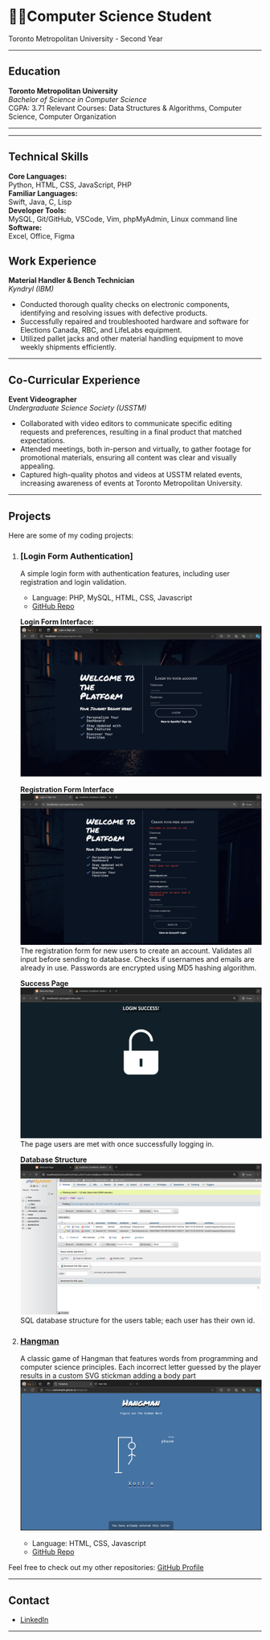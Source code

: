 # 👨‍💻Computer Science Student 
Toronto Metropolitan University - Second Year

---

## Education
**Toronto Metropolitan University**  
_Bachelor of Science in Computer Science_  
CGPA: 3.71
Relevant Courses: Data Structures & Algorithms, Computer Science, Computer Organization

---

---
## Technical Skills
**Core Languages:**  
Python, HTML, CSS, JavaScript, PHP    
**Familiar Languages:**  
Swift, Java, C, Lisp  
**Developer Tools:**  
MySQL, Git/GitHub, VSCode, Vim, phpMyAdmin, Linux command line  
**Software:**  
Excel, Office, Figma  


## Work Experience
**Material Handler & Bench Technician**  
_Kyndryl (IBM)_  
- Conducted thorough quality checks on electronic components, identifying and resolving issues with defective products. 
- Successfully repaired and troubleshooted hardware and software for Elections Canada, RBC, and LifeLabs equipment. 
- Utilized pallet jacks and other material handling equipment to move weekly shipments efficiently.



---

## Co-Curricular Experience
**Event Videographer**  
_Undergraduate Science Society (USSTM)_  
- Collaborated with video editors to communicate specific editing requests and preferences, resulting in a final product that matched expectations.
- Attended meetings, both in-person and virtually, to gather footage for promotional materials, ensuring all content was clear and visually appealing.
- Captured high-quality photos and videos at USSTM related events, increasing awareness of events at Toronto Metropolitan University.


---

## Projects
Here are some of my coding projects:

1. ### **[Login Form Authentication]**  
   A simple login form with authentication features, including user registration and login validation.
   - Language: PHP, MySQL, HTML, CSS, Javascript
   - [GitHub Repo](https://github.com/aishwinj04/Authentication-Page)  

   **Login Form Interface:**
   ![Login Process](assets/images/login.png)

   **Registration Form Interface**
   ![Registration Error Handling](assets/images/signup.png)
   The registration form for new users to create an account. Validates all input before sending to database. Checks    if usernames and emails are already in use. Passwords are encrypted using MD5 hashing algorithm.

   **Success Page**
   ![Success Page](assets/images/page2.png)
   The page users are met with once successfully logging in. 

   **Database Structure**
   ![Database](assets/images/database.png)
   SQL database structure for the users table; each user has their own id.

2. ### **[Hangman](https://aishwinj04.github.io/Hangman/)**
   A classic game of Hangman that features words from programming and computer science principles. Each incorrect
   letter guessed by the player results in a custom SVG stickman adding a body part
   ![Hangman](assets/images/hangman.png)
   - Language: HTML, CSS, Javascript
   - [GitHub Repo](https://github.com/aishwinj04/Hangman)

Feel free to check out my other repositories: [GitHub Profile](https://github.com/aishwinj04)

---

## Contact
- [LinkedIn](https://www.linkedin.com/in/aishwin-j-7796a1244/)

---

